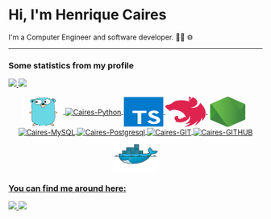 <h1>Hi, I'm Henrique Caires </h1>

<p>I'm a Computer Engineer and software developer. 👨‍💻 ⚙️</p>

<hr>
<h3>Some statistics from my profile</h3>
<div>
  <a href="https://github.com/henrique77">
  <img height="180em" src="https://github-readme-stats.vercel.app/api?username=henrique77&show_icons=true&theme=dracula&include_all_commits=true&count_private=true"/>
  <img height="180em" src="https://github-readme-stats.vercel.app/api/top-langs/?username=henrique77&layout=compact&langs_count=7&theme=dracula"/>
</div>
  
<div style="display: inline_block" align="center"><br>
  <img align="center" alt="Caires-GO" height="60" width="80" src="https://github.com/devicons/devicon/blob/v2.15.1/icons/go/go-original.svg">
  <img align="center" alt="Caires-Python" height="60" width="80" src="https://cdn.jsdelivr.net/gh/devicons/devicon/icons/python/python-original.svg">
  <img align="center" alt="Caires-Typescript" height="60" width="80" src="https://github.com/devicons/devicon/blob/v2.15.1/icons/typescript/typescript-original.svg">
  <img align="center" alt="Caires-Typescript" height="60" width="80" src="https://github.com/devicons/devicon/blob/v2.15.1/icons/nestjs/nestjs-plain.svg">
  <img align="center" alt="Caires-Typescript" height="60" width="80" src="https://github.com/devicons/devicon/blob/v2.15.1/icons/nodejs/nodejs-original.svg">
  <img align="center" alt="Caires-MySQL" height="60" width="80" src="https://cdn.jsdelivr.net/gh/devicons/devicon/icons/mysql/mysql-original.svg">
  <img align="center" alt="Caires-Postgresql" height="60" width="80" src="https://cdn.jsdelivr.net/gh/devicons/devicon/icons/postgresql/postgresql-original.svg">
  <img align="center" alt="Caires-GIT" height="60" width="80" src="https://cdn.jsdelivr.net/gh/devicons/devicon/icons/git/git-original.svg">
  <img align="center" alt="Caires-GITHUB" height="60" width="80" src="https://cdn.jsdelivr.net/gh/devicons/devicon/icons/github/github-original.svg">
  <img align="center" alt="Caires-Docker" height="70" width="90" src="https://github.com/devicons/devicon/blob/v2.15.1/icons/docker/docker-original.svg">
</div>
</div>
  
 <h3>You can find me around here: </h3>

<left>
    <a href="https://www.linkedin.com/in/henrique-caires/">
        <img height="25px" src="https://img.shields.io/badge/LinkedIn-0077B5?style=for-the-badge&logo=linkedin&logoColor=white">
    </a>
    <a href = "mailto:henriquecaires@outlook.com">
        <img height="25px"src="https://img.shields.io/badge/-Gmail-E34F26?style=for-the-badge&logo=gmail&logoColor=white" target="_blank">
    </a>
</left>


